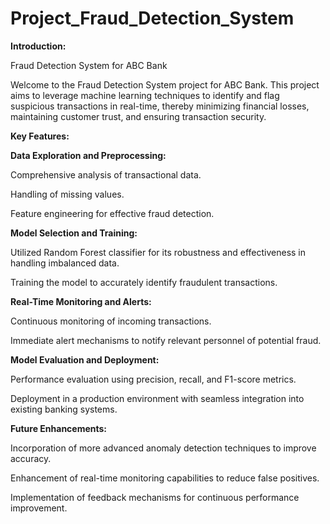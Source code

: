 # Project_Fraud_Detection_System
**Introduction:**

Fraud Detection System for ABC Bank

Welcome to the Fraud Detection System project for ABC Bank. This project aims to leverage machine learning techniques to identify and flag suspicious transactions in real-time, thereby minimizing financial losses, maintaining customer trust, and ensuring transaction security.

**Key Features:**

**Data Exploration and Preprocessing:**

Comprehensive analysis of transactional data.

Handling of missing values.

Feature engineering for effective fraud detection.


**Model Selection and Training:**

Utilized Random Forest classifier for its robustness and effectiveness in handling imbalanced data.

Training the model to accurately identify fraudulent transactions.

**Real-Time Monitoring and Alerts:**

Continuous monitoring of incoming transactions.

Immediate alert mechanisms to notify relevant personnel of potential fraud.


**Model Evaluation and Deployment:**

Performance evaluation using precision, recall, and F1-score metrics.

Deployment in a production environment with seamless integration into existing banking systems.


**Future Enhancements:**

Incorporation of more advanced anomaly detection techniques to improve accuracy.

Enhancement of real-time monitoring capabilities to reduce false positives.

Implementation of feedback mechanisms for continuous performance improvement.
